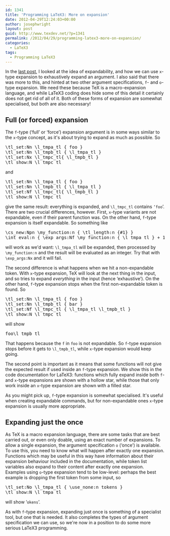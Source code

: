 ```yaml
---
id: 1341
title: 'Programming LaTeX3: More on expansion'
date: 2012-04-29T12:24:03+00:00
author: josephwright
layout: post
guid: http://www.texdev.net/?p=1341
permalink: /2012/04/29/programming-latex3-more-on-expansion/
categories:
  - LaTeX3
tags:
  - Programming LaTeX3
---
```

In the <a title="Programming LaTeX3: Expandability" href="http://www.texdev.net/2012/04/21/programming-latex3-expandability/">last post</a>, I looked at the idea of expandability, and how we can use <code>x</code>-type expansion to exhaustively expand an argument. I also said that there was more to this, and hinted at two other argument specifications, <code>f</code>- and <code>o</code>-type expansion. We need these because TeX is a macro-expansion language, and while LaTeX3 coding does hide some of this detail it certainly does not get rid of all of it. Both of these forms of expansion are somewhat specialised, but both are also necessary!

<h2>Full (or forced) expansion</h2>

The <code>f</code>-type (‘full’ or ‘force’) expansion argument is in some ways similar to the <code>x</code>-type concept, as it's about trying to expand as much as possible. So

<pre>\tl_set:Nn \l_tmpa_tl { foo }
\tl_set:Nn \l_tmpb_tl { \l_tmpa_tl }
\tl_set:Nx \l_tmpc_tl{ \l_tmpb_tl }
\tl_show:N \l_tmpc_tl</pre>

and

<pre>\tl_set:Nn \l_tmpa_tl { foo }
\tl_set:Nn \l_tmpb_tl { \l_tmpa_tl }
\tl_set:Nf \l_tmpc_tl{ \l_tmpb_tl }
\tl_show:N \l_tmpc_tl</pre>

give the same result: everything is expanded, and <code>\l_tmpc_tl</code> contains <code>‘foo</code>’. There are two crucial differences, however. First, <code>x</code>-type variants are not expandable, even if their parent function was. On the other hand, <code>f</code>-type expansion is itself expandable. So something like

<pre>\cs_new:Npn \my_function:n { \tl_length:n {#1} }
\int_eval:n { \exp_args:Nf \my_function:n { \l_tmpa_tl } + 1 }</pre>

will work as we'd want: <code>\l_tmpa_tl</code> will be expanded, then processed by <code>\my_function:n</code> and the result will be evaluated as an integer. Try that with <code>\exp_args:Nx</code> and it will fail.

The second difference is what happens when we hit a non-expandable token. With <code>x</code>-type expansion, TeX will look at the next thing in the input, and so tries to expand <em>everything</em> in the input (hence ‘exhaustive’). On the other hand, <code>f</code>-type expansion stops when the first non-expandable token is found. So

<pre>\tl_set:Nn \l_tmpa_tl { foo }
\tl_set:Nn \l_tmpb_tl { bar }
\tl_set:Nf \l_tmpc_tl { \l_tmpa_tl \l_tmpb_tl }
\tl_show:N \l_tmpc_tl</pre>

will show

<pre>foo\l_tmpb_tl</pre>

That happens because the <code>f</code> in <code>foo</code> is not expandable. So <code>f</code>-type expansion stops before it gets to <code>\l_tmpb_tl</code>, while <code>x</code>-type expansion would keep going.

The second point is important as it means that some functions will not give the expected result if used inside an <code>f</code>-type expansion. We show this in the code documentation for LaTeX3: functions which fully expand inside both <code>f</code>- and <code>x</code>-type expansions are shown with a hollow star, while those that only work inside an <code>x</code>-type expansion are shown with a filled star.

As you might pick up, <code>f</code>-type expansion is somewhat specialised. It's useful when creating expandable commands, but for non-expandable ones <code>x</code>-type expansion is usually more appropriate.

<h2>Expanding just the once</h2>

As TeX is a macro expansion language, there are some tasks that are best carried out, or even only doable, using an exact number of expansions. To allow a single expansion, the argument specification <code>o</code> (‘once’) is available. To use this, you need to know what will happen after exactly one expansion. Functions which may be useful in this way have information about their expansion behaviour included in the documentation, while token list variables also expand to their content after exactly one expansion. Examples using <code>o</code>-type expansion tend to be low-level: perhaps the best example is dropping the first token from some input, so

<pre>\tl_set:No \l_tmpa_tl { \use_none:n tokens }
\tl_show:N \l_tmpa_tl</pre>

will show ‘<code>okens</code>’.

As with <code>f</code>-type expansion, expanding just once is something of a specialist tool, but one that is needed. It also completes the types of argument specification we can use, so we're now in a position to do some more serious LaTeX3 programming.
